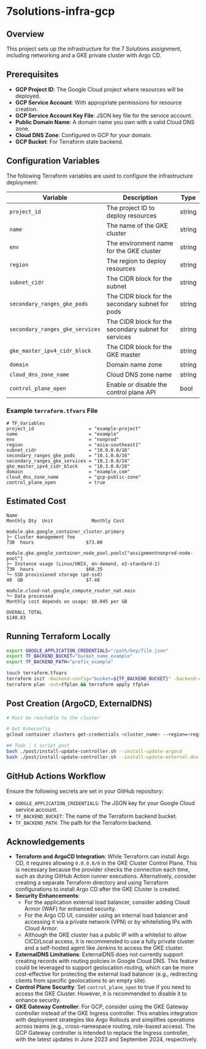 # 7solutions-infra-gcp

## Overview

This project sets up the infrastructure for the 7 Solutions assignment, including networking and a GKE private cluster with Argo CD.

## Prerequisites

- **GCP Project ID**: The Google Cloud project where resources will be deployed.
- **GCP Service Account**: With appropriate permissions for resource creation.
- **GCP Service Account Key File**: JSON key file for the service account.
- **Public Domain Name**: A domain name you own with a valid Cloud DNS zone.
- **Cloud DNS Zone**: Configured in GCP for your domain.
- **GCP Bucket**: For Terraform state backend.

## Configuration Variables

The following Terraform variables are used to configure the infrastructure deployment:

| Variable                        | Description                                          | Type   |
| ------------------------------- | ---------------------------------------------------- | ------ |
| `project_id`                    | The project ID to deploy resources                   | string |
| `name`                          | The name of the GKE cluster                          | string |
| `env`                           | The environment name for the GKE cluster             | string |
| `region`                        | The region to deploy resources                       | string |
| `subnet_cidr`                   | The CIDR block for the subnet                        | string |
| `secondary_ranges_gke_pods`     | The CIDR block for the secondary subnet for pods     | string |
| `secondary_ranges_gke_services` | The CIDR block for the secondary subnet for services | string |
| `gke_master_ipv4_cidr_block`    | The CIDR block for the GKE master                    | string |
| `domain`                        | Domain name zone                                     | string |
| `cloud_dns_zone_name`           | Cloud DNS zone name                                  | string |
| `control_plane_open`            | Enable or disable the control plane API              | bool   |

### Example `terraform.tfvars` File

```hcl
# TF_Variables
project_id                    = "example-project"
name                          = "example"
env                           = "nonprod"
region                        = "asia-southeast1"
subnet_cidr                   = "10.0.0.0/16"
secondary_ranges_gke_pods     = "10.1.0.0/16"
secondary_ranges_gke_services = "10.2.0.0/24"
gke_master_ipv4_cidr_block    = "10.3.0.0/28"
domain                        = "example.com"
cloud_dns_zone_name           = "gcp-public-zone"
control_plane_open            = true
```

## Estimated Cost

```table
Name                                                                           Monthly Qty  Unit              Monthly Cost   
                                                                                                                              
module.gke.google_container_cluster.primary                                                                                  
├─ Cluster management fee                                                              730  hours                   $73.00   
                                                                                                                              
module.gke.google_container_node_pool.pools["assignmentnonprod-node-pool"]                                                   
├─ Instance usage (Linux/UNIX, on-demand, e2-standard-2)                               730  hours                   $60.35   
└─ SSD provisioned storage (pd-ssd)                                                     40  GB                       $7.48   
                                                                                                                              
module.cloud-nat.google_compute_router_nat.main                                                                              
└─ Data processed                                                           Monthly cost depends on usage: $0.045 per GB     
                                                                                                                              
OVERALL TOTAL                                                                                                        $140.83          
```

## Running Terraform Locally


```sh
export GOOGLE_APPLICATION_CREDENTIALS="/path/key/file.json"
export TF_BACKEND_BUCKET="bucket_name_example"
export TF_BACKEND_PATH="prefix_example"

touch terraform.tfvars
terraform init -backend-config="bucket=${TF_BACKEND_BUCKET}" -backend-config="prefix=${TF_BACKEND_PATH}"
terraform plan -out=tfplan && terraform apply tfplan
```

## Post Creation (ArgoCD, ExternalDNS)

```sh
# Must be reachable to the cluster

# Get Kubeconfig
gcloud container clusters get-credentials <cluster_name> --region=<region>

## Todo : 1 script post
bash ./post/install-update-controller.sh --install-update-argocd
bash ./post/install-update-controller.sh --install-update-external-dns


```

## GitHub Actions Workflow

Ensure the following secrets are set in your GitHub repository:

- `GOOGLE_APPLICATION_CREDENTIALS`: The JSON key for your Google Cloud service account.
- `TF_BACKEND_BUCKET`: The name of the Terraform backend bucket.
- `TF_BACKEND_PATH`: The path for the Terraform backend.

## Acknowledgements

- **Terraform and ArgoCD Integration**: While Terraform can install Argo CD, it requires allowing `0.0.0.0/0` in the GKE Cluster Control Plane. This is necessary because the provider checks the connection each time, such as during GitHub Action runner executions. Alternatively, consider creating a separate Terraform directory and using Terraform configurations to install Argo CD after the GKE Cluster is created.
- **Security Enhancements**:
    - For the application external load balancer, consider adding Cloud Armor (WAF) for enhanced security.
    - For the Argo CD UI, consider using an internal load balancer and accessing it via a private network (VPN) or by whitelisting IPs with Cloud Armor.
    - Although the GKE cluster has a public IP with a whitelist to allow CICD/Local access, it is recommended to use a fully private cluster and a self-hosted agent like Jenkins to access the GKE cluster.
- **ExternalDNS Limitations**: ExternalDNS does not currently support creating records with routing policies in Google Cloud DNS. This feature could be leveraged to support geolocation routing, which can be more cost-effective for protecting the external load balancer (e.g., redirecting clients from specific geolocations to an empty site).
- **Control Plane Security**: Set `control_plane_open` to true if you need to access the GKE Cluster. However, it is recommended to disable it to enhance security.
- **GKE Gateway Controller**: For GCP, consider using the GKE Gateway controller instead of the GKE Ingress controller. This enables integration with deployment strategies like Argo Rollouts and simplifies operations across teams (e.g., cross-namespace routing, role-based access). The GCP Gateway controller is intended to replace the Ingress controller, with the latest updates in June 2023 and September 2024, respectively.
